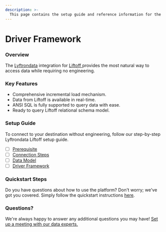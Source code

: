 ```yaml
---
description: >-
  This page contains the setup guide and reference information for the Liftoff  source connector.
---
```


# Driver Framework

### Overview

The [Lyftrondata](https://www.lyftrondata.com/) integration for [Liftoff ](None) provides the most natural way to access data while requiring no engineering.

### Key Features

* Comprehensive incremental load mechanism.
* Data from Liftoff  is available in real-time.&#x20;
* ANSI SQL is fully supported to query data with ease.
* Ready to query Liftoff  relational schema model.

### Setup Guide

To connect to your destination without engineering, follow our step-by-step Lyftrondata Liftoff  setup guide.

* [ ] [Prerequisite](../prerequisite.md)
* [ ] [Connection Steps](../connection-steps.md)
* [ ] [Data Model](../data-model/erd.md)
* [ ] [Driver Framework](../driver-framework/)

### Quickstart Steps

Do you have questions about how to use the platform? Don't worry; we've got you covered. Simply follow the quickstart instructions [here](../driver-framework/README.md).

### Questions? <a href="#questions" id="questions"></a>

We're always happy to answer any additional questions you may have! [Set up a meeting with our data experts.](https://www.lyftrondata.com/book-a-meeting/)


